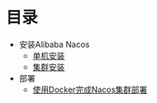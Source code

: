 
# 目录
* 安装Alibaba Nacos
  * [单机安装](https://github.com/stevenli91748/JAVA-Architecture/blob/master/JAVA%20Framework/Spring%20Cloud%20Alibaba/nacos%20%E6%B3%A8%E5%86%8C%E4%B8%AD%E5%BF%83/nacos%E5%8D%95%E6%9C%BA%E5%AE%89%E8%A3%85.md)
  * [集群安装 ](https://github.com/stevenli91748/JAVA-Architecture/blob/master/JAVA%20Framework/Spring%20Cloud%20Alibaba/nacos%20%E6%B3%A8%E5%86%8C%E4%B8%AD%E5%BF%83/%E9%9B%86%E7%BE%A4%E5%AE%89%E8%A3%85.md)
* 部署
  * [使用Docker完成Nacos集群部署](https://juejin.cn/post/6861996608247201806)
